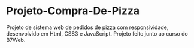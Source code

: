 # Projeto-Compra-De-Pizza
Projeto de sistema web de pedidos de pizza com responsividade, desenvolvido em Html, CSS3 e JavaScript. Projeto feito junto ao curso do B7Web.
